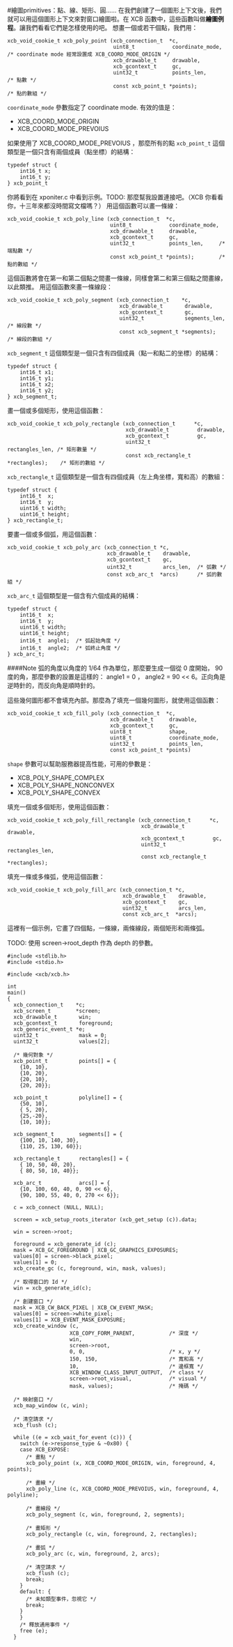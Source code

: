 #繪圖primitives：點、線、矩形、圓……
在我們創建了一個圖形上下文後，我們就可以用這個圖形上下文來對窗口繪圖啦。在 XCB 函數中，這些函數叫做**繪圖例程**。讓我們看看它們是怎樣使用的吧。
想畫一個或若干個點，我們用：

    xcb_void_cookie_t xcb_poly_point (xcb_connection_t  *c,
                                      uint8_t            coordinate_mode,    /* coordinate mode 經常設置成 XCB_COORD_MODE_ORIGIN */
                                      xcb_drawable_t     drawable,
                                      xcb_gcontext_t     gc,
                                      uint32_t           points_len,         /* 點數 */
                                      const xcb_point_t *points);            /* 點的數組 */

`coordinate_mode` 參數指定了 coordinate mode. 有效的值是：

- XCB_COORD_MODE_ORIGIN
- XCB_COORD_MODE_PREVOIUS

如果使用了 XCB_COORD_MODE_PREVOIUS ，那麼所有的點
`xcb_point_t` 這個類型是一個只含有兩個成員（點坐標）的結構：

    typedef struct {
        int16_t x;
        int16_t y;
    } xcb_point_t

你將看到在 xponiter.c 中看到示例。TODO: 那麼幫我設置連接吧。（XCB 你看看你，十三年來都沒時間寫文檔嗎？）
用這個函數可以畫一條線：
    
    xcb_void_cookie_t xcb_poly_line (xcb_connection_t  *c,
                                     uint8_t            coordinate_mode,
                                     xcb_drawable_t     drawable,
                                     xcb_gcontext_t     gc,
                                     uint32_t           points_len,     /* 端點數 */
                                     const xcb_point_t *points);        /* 點的數組 */

這個函數將會在第一和第二個點之間畫一條線，同樣會第二和第三個點之間畫線，以此類推。
用這個函數來畫一條線段：

    xcb_void_cookie_t xcb_poly_segment (xcb_connection_t    *c,
                                        xcb_drawable_t       drawable,
                                        xcb_gcontext_t       gc,
                                        uint32_t             segments_len,  /* 線段數 */
                                        const xcb_segment_t *segments);     /* 線段的數組 */

`xcb_segment_t` 這個類型是一個只含有四個成員（點一和點二的坐標）的結構：

    typedef struct {
        int16_t x1;
        int16_t y1;
        int16_t x2;
        int16_t y2;
    } xcb_segment_t;

畫一個或多個矩形，使用這個函數：

    xcb_void_cookie_t xcb_poly_rectangle (xcb_connection_t      *c,
                                          xcb_drawable_t         drawable,
                                          xcb_gcontext_t         gc,
                                          uint32_t               rectangles_len, /* 矩形數量 */ 
                                          const xcb_rectangle_t *rectangles);    /* 矩形的數組 */

`xcb_rectangle_t` 這個類型是一個含有四個成員（左上角坐標，寬和高）的數組：

    typedef struct {
        int16_t  x;
        int16_t  y;
        uint16_t width;
        uint16_t height;
    } xcb_rectangle_t;

要畫一個或多個弧，用這個函數：

    xcb_void_cookie_t xcb_poly_arc (xcb_connection_t *c,
                                    xcb_drawable_t    drawable,
                                    xcb_gcontext_t    gc,
                                    uint32_t          arcs_len,  /* 弧數 */
                                    const xcb_arc_t  *arcs)      /* 弧的數組 */

`xcb_arc_t` 這個類型是一個含有六個成員的結構：

    typedef struct {
        int16_t  x;
        int16_t  y;
        uint16_t width;
        uint16_t height;
        int16_t  angle1;  /* 弧起始角度 */
        int16_t  angle2;  /* 弧終止角度 */
    } xcb_arc_t;

####Note
弧的角度以角度的 1/64 作為單位，那麼要生成一個從 0 度開始， 90 度的角，那麼參數的設置是這樣的： angle1 = 0 ， angle2 = 90 << 6。正向角是逆時針的，而反向角是順時針的。

這些幾何圖形都不會填充內部。那麼為了填充一個幾何圖形，就使用這個函數：

    xcb_void_cookie_t xcb_fill_poly (xcb_connection_t  *c,
                                     xcb_drawable_t     drawable,
                                     xcb_gcontext_t     gc,
                                     uint8_t            shape,
                                     uint8_t            coordinate_mode,
                                     uint32_t           points_len,
                                     const xcb_point_t *points)
`shape` 參數可以幫助服務器提高性能，可用的參數是：

- XCB_POLY_SHAPE_COMPLEX
- XCB_POLY_SHAPE_NONCONVEX
- XCB_POLY_SHAPE_CONVEX

填充一個或多個矩形，使用這個函數：

    xcb_void_cookie_t xcb_poly_fill_rectangle (xcb_connection_t      *c,
                                               xcb_drawable_t         drawable,
                                               xcb_gcontext_t         gc,
                                               uint32_t               rectangles_len,
                                               const xcb_rectangle_t *rectangles);

填充一條或多條弧，使用這個函數：
    
    xcb_void_cookie_t xcb_poly_fill_arc (xcb_connection_t *c,
                                         xcb_drawable_t    drawable,
                                         xcb_gcontext_t    gc,
                                         uint32_t          arcs_len,
                                         const xcb_arc_t  *arcs);
這裡有一個示例，它畫了四個點，一條線，兩條線段，兩個矩形和兩條弧。

TODO: 使用 screen->root_depth 作為 depth 的參數。

    #include <stdlib.h>
    #include <stdio.h>
    
    #include <xcb/xcb.h>

    int
    main()
    {
      xcb_connection_t    *c;
      xcb_screen_t        *screen;
      xcb_drawable_t       win;
      xcb_gcontext_t       foreground;
      xcb_generic_event_t *e;
      uint32_t             mask = 0;
      uint32_t             values[2];

      /* 幾何對象 */
      xcb_point_t          points[] = {
        {10, 10},
        {10, 20},
        {20, 10},
        {20, 20}};

      xcb_point_t          polyline[] = {
        {50, 10],
        { 5, 20},
        {25,-20},
        {10, 10}};

      xcb_segment_t        segments[] = {
        {100, 10, 140, 30},
        {110, 25, 130, 60}};

      xcb_rectangle_t      rectangles[] = {
        { 10, 50, 40, 20},
        { 80, 50, 10, 40}};

      xcb_arc_t            arcs[] = {
        {10, 100, 60, 40, 0, 90 << 6},
        {90, 100, 55, 40, 0, 270 << 6}};

      c = xcb_connect (NULL, NULL);

      screen = xcb_setup_roots_iterator (xcb_get_setup (c)).data;
      
      win = screen->root;

      foreground = xcb_generate_id (c);
      mask = XCB_GC_FOREGROUND | XCB_GC_GRAPHICS_EXPOSURES;
      values[0] = screen->black_pixel;
      values[1] = 0;
      xcb_create_gc (c, foreground, win, mask, values);

      /* 取得窗口的 Id */
      win = xcb_generate_id(c);

      /* 創建窗口 */
      mask = XCB_CW_BACK_PIXEL | XCB_CW_EVENT_MASK;
      values[0] = screen->white_pixel;
      values[1] = XCB_EVENT_MASK_EXPOSURE;
      xcb_create_window (c,
                        XCB_COPY_FORM_PARENT,           /* 深度 */
                        win,
                        screen->root,
                        0, 0,                           /* x, y */
                        150, 150,                       /* 寬和高 */
                        10,                             /* 邊框寬 */
                        XCB_WINDOW_CLASS_INPUT_OUTPUT,  /* class */
                        screen->root_visual,            /* visual */
                        mask, values);                  /* 掩碼 */

      /* 映射窗口 */
      xcb_map_window (c, win);

      /* 清空請求 */
      xcb_flush (c);

      while ((e = xcb_wait_for_event (c))) {
        switch (e->response_type & ~0x80) {
        case XCB_EXPOSE:
          /* 畫點 */
          xcb_poly_point (x, XCB_COORD_MODE_ORIGIN, win, foreground, 4, points);

          /* 畫線 */
          xcb_poly_line (c, XCB_COORD_MODE_PREVOIUS, win, foreground, 4, polyline);

          /* 畫線段 */
          xcb_poly_segment (c, win, foreground, 2, segments);

          /* 畫矩形 */
          xcb_poly_rectangle (c, win, foreground, 2, rectangles);

          /* 畫弧 */
          xcb_poly_arc (c, win, foreground, 2, arcs);

          /* 清空請求 */
          xcb_flush (c);
          break;
        }
        default: {
          /* 未知類型事件，忽視它 */
          break;
        }
        }
        /* 釋放通用事件 */
        free (e);
      }
